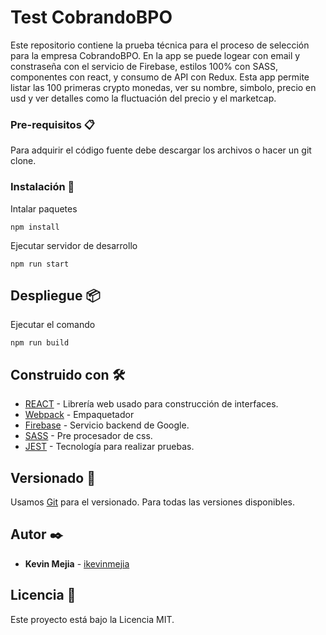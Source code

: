 # Test CobrandoBPO

Este repositorio contiene la prueba técnica para el proceso de selección para la empresa CobrandoBPO. 
En la app se puede logear con email y constraseña con el servicio de Firebase, estilos 100% con SASS, componentes con react, y consumo de API con Redux. Esta app permite listar las 100 primeras crypto monedas, ver su nombre, simbolo, precio en usd y ver detalles como la fluctuación del precio y el marketcap.

### Pre-requisitos 📋

Para adquirir el código fuente debe descargar los archivos o hacer un git clone.

### Instalación 🔧

Intalar paquetes

```
npm install
```

Ejecutar servidor de desarrollo

```
npm run start
```

## Despliegue 📦

Ejecutar el comando

```
npm run build
```

## Construido con 🛠️

- [REACT](https://es.reactjs.org/) - Librería web usado para construcción de interfaces.
- [Webpack](https://webpack.js.org/) - Empaquetador
- [Firebase](https://firebase.google.com/) - Servicio backend de Google.
- [SASS](https://sass-lang.com/) - Pre procesador de css.
- [JEST](https://jestjs.io/) - Tecnología para realizar pruebas.

## Versionado 📌

Usamos [Git](https://git-scm.com/) para el versionado. Para todas las versiones disponibles.

## Autor ✒️

- **Kevin Mejia** - [ikevinmejia](https://github.com/ikevinmejia)


## Licencia 📄

Este proyecto está bajo la Licencia MIT.

